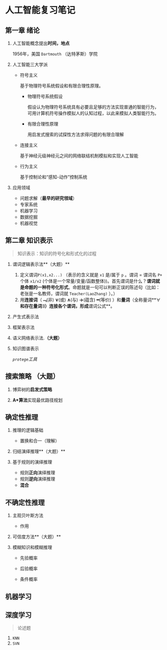 # 人工智能复习笔记

## 第一章 绪论

1. 人工智能概念提出**时间，地点**

   1956年，美国 `Dartmouth` （达特茅斯）学院

2. 人工智能三大学派
   - 符号主义

     基于物理符号系统假设和有限合理性原理。
       - 物理符号系统假设

         假设认为物理符号系统具有必要且足够的方法实现普通的智能行为，可用计算机符号操作模拟人的认知过程，以此来模拟人类智能行为。

       - 有限合理性原理

         用启发式搜索的试探性方法求得问题的有限合理解
   - 连接主义

     基于神经元级神经元之间的网络联结机制模拟和实现人工智能
   - 行为主义

     基于控制论和“感知-动作”控制系统

3. 应用领域
   - 问题求解（**最早的研究领域**）
   - 专家系统
   - 机器学习
   - 数据挖掘
   - 机器视觉

## 第二章 知识表示

> 知识表示：知识的符号化和形式化的过程

1. 谓词逻辑表示法**（大题）**
   1. 定义谓词`P(x1,x2...)` （表示的含义就是 `x1` 是/属于 `p` 。谓词 = 谓词名 `P+` 个体 `x1/x2` (个体是一个常量/变量/函数整体))。首先谓词是什么？**谓词就是命题的一种符号化形式**。命题就是一句可以判断正误的陈述句（比如：老张是一名教师，谓词就 `Teacher(LaoZhang)` ）。）
   2. 用**连接词**（**﹁**(非) **∨**(或) **∧**(与) **→**(蕴含) **━**(等价) ）和**量词**（全称量词**∀**和存在量词**∃**）连接各个谓词，形成**谓词公式**。

2. 产生式表示法

3. 框架表示法

4. 语义网络表示法.**（大题）**

5. 知识图谱表示

   *`protege`工具*

## 搜索策略  **（大题）**

1. 博弈树的**启发式策略**

2. **A*算法**实现最优路径规划

## 确定性推理

1. 推理的逻辑基础

   - 置换和合一（理解）

2. 归结演绎推理**（大题）**

3. 基于规则的演绎推理

   - 规则**正向**演绎推理
   - 规则**逆向**演绎推理
   - **混合**

## 不确定性推理

1. 主观贝叶斯方法
   - 作用
2. 可信度方法**（大题）**

3. 模糊知识和模糊推理

   - 先验概率

   - 后验概率

   - 条件概率

## 机器学习

## 深度学习

> 论述题

1. `KNN`
2. `SVN`
